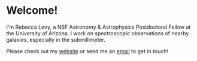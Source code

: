 # Welcome! #

I'm Rebecca Levy, a NSF Astronomy & Astrophysics Postdoctoral Fellow at the University of Arizona. I work on spectroscopic observations of nearby galaxies, especially in the submillimeter. 

Please check out my [website](https://rclevy.github.io) or send me an [email](mailto:rlevy.astro@gmail.com) to get in touch!
